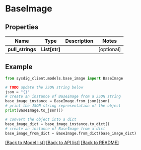 # BaseImage


## Properties

Name | Type | Description | Notes
------------ | ------------- | ------------- | -------------
**pull_strings** | **List[str]** |  | [optional] 

## Example

```python
from sysdig_client.models.base_image import BaseImage

# TODO update the JSON string below
json = "{}"
# create an instance of BaseImage from a JSON string
base_image_instance = BaseImage.from_json(json)
# print the JSON string representation of the object
print(BaseImage.to_json())

# convert the object into a dict
base_image_dict = base_image_instance.to_dict()
# create an instance of BaseImage from a dict
base_image_from_dict = BaseImage.from_dict(base_image_dict)
```
[[Back to Model list]](../README.md#documentation-for-models) [[Back to API list]](../README.md#documentation-for-api-endpoints) [[Back to README]](../README.md)


